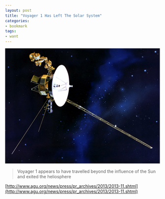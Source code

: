 ```yaml
---
layout: post
title: "Voyager 1 Has Left The Solar System"
categories:
- bookmark
tags:
- want
---
```

![Voyager 1](/images/posts/voyager1.jpg)

>Voyager 1 appears to have travelled beyond the influence of the Sun and exited the heliosphere

[http://www.agu.org/news/press/pr_archives/2013/2013-11.shtml](http://www.agu.org/news/press/pr_archives/2013/2013-11.shtml)
